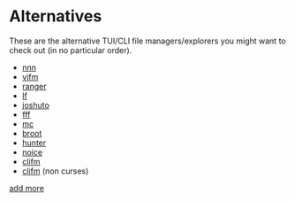 Alternatives
============

These are the alternative TUI/CLI file managers/explorers you might want to check out (in no particular order).

- [nnn][1]
- [vifm][2]
- [ranger][3]
- [lf][4]
- [joshuto][5]
- [fff][6]
- [mc][7]
- [broot][8]
- [hunter][9]
- [noice][10]
- [clifm][11]
- [clifm][12] (non curses)

[add more][13]


[1]:https://github.com/jarun/nnn/
[2]:https://github.com/vifm/vifm
[3]:https://github.com/ranger/ranger
[4]:https://github.com/gokcehan/lf
[5]:https://github.com/kamiyaa/joshuto
[6]:https://github.com/dylanaraps/fff
[7]:https://github.com/MidnightCommander/mc
[8]:https://github.com/Canop/broot
[9]:https://github.com/rabite0/hunter
[10]:https://git.2f30.org/noice/
[11]:https://github.com/pasqu4le/clifm
[12]:https://github.com/leo-arch/clifm
[13]:community.md